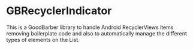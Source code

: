 # GBRecyclerIndicator
This is a GoodBarber library to handle Android RecyclerViews items removing boilerplate code and also to automatically manage the different types of elements on the List.
